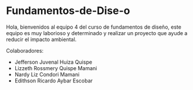 # Fundamentos-de-Dise-o

Hola, bienvenidos al equipo 4 del curso de fundamentos de diseño, este equipo es muy laborioso y determinado y realizar un proyecto que ayude a reducir el impacto ambiental.


Colaboradores:
- Jefferson Juvenal Huiza Quispe
- Lizzeth Rossmery Quispe Mamani
- Nardy Liz Condori Mamani
- Edithson Ricardo Aybar Escobar

